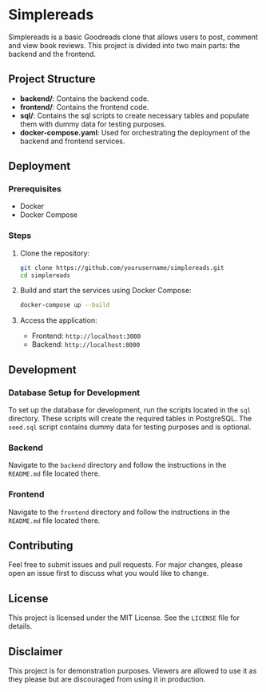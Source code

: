 # Simplereads

Simplereads is a basic Goodreads clone that allows users to post, comment and view book reviews. This project is divided into two main parts: the backend and the frontend.

## Project Structure

- **backend/**: Contains the backend code.
- **frontend/**: Contains the frontend code.
- **sql/**: Contains the sql scripts to create necessary tables and populate them with dummy data for testing purposes.
- **docker-compose.yaml**: Used for orchestrating the deployment of the backend and frontend services.

## Deployment

### Prerequisites

- Docker
- Docker Compose

### Steps

1. Clone the repository:
    ```sh
    git clone https://github.com/yourusername/simplereads.git
    cd simplereads
    ```

2. Build and start the services using Docker Compose:
    ```sh
    docker-compose up --build
    ```

3. Access the application:
    - Frontend: `http://localhost:3000`
    - Backend: `http://localhost:8000`

## Development

### Database Setup for Development

To set up the database for development, run the scripts located in the `sql` directory. These scripts will create the required tables in PostgreSQL. The `seed.sql` script contains dummy data for testing purposes and is optional.

### Backend

Navigate to the `backend` directory and follow the instructions in the `README.md` file located there.

### Frontend

Navigate to the `frontend` directory and follow the instructions in the `README.md` file located there.

## Contributing

Feel free to submit issues and pull requests. For major changes, please open an issue first to discuss what you would like to change.

## License

This project is licensed under the MIT License. See the `LICENSE` file for details.

## Disclaimer

This project is for demonstration purposes. Viewers are allowed to use it as they please but are discouraged from using it in production.

